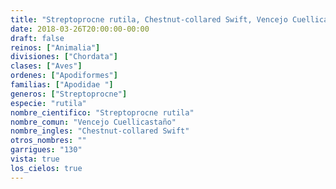 ```yaml
---
title: "Streptoprocne rutila, Chestnut-collared Swift, Vencejo Cuellicastaño"
date: 2018-03-26T20:00:00-00:00
draft: false
reinos: ["Animalia"]
divisiones: ["Chordata"]
clases: ["Aves"]
ordenes: ["Apodiformes"]
familias: ["Apodidae "]
generos: ["Streptoprocne"]
especie: "rutila"
nombre_cientifico: "Streptoprocne rutila"
nombre_comun: "Vencejo Cuellicastaño"
nombre_ingles: "Chestnut-collared Swift"
otros_nombres: ""
garrigues: "130"
vista: true
los_cielos: true
---
```

